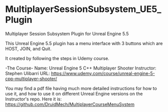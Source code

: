 # MultiplayerSessionSubsystem_UE5_Plugin
 Multiplayer Session Subsystem Plugin for Unreal Engine 5.5

This Unreal Engine 5.5 plugin has a menu interface with 3 buttons which are HOST, JOIN, and Quit.

It created by following the steps in Udemy course.

-The Course-
Name: Unreal Engine 5 C++ Multiplayer Shooter
Instructor: Stephen Ulibarri
URL: https://www.udemy.com/course/unreal-engine-5-cpp-multiplayer-shooter/

You may find a pdf file having much more detailed instructions for how to use it, and how to use it on different Unreal Engine versions on the Instructor's repo.
Here it is: https://github.com/DruidMech/MultiplayerCourseMenuSystem
